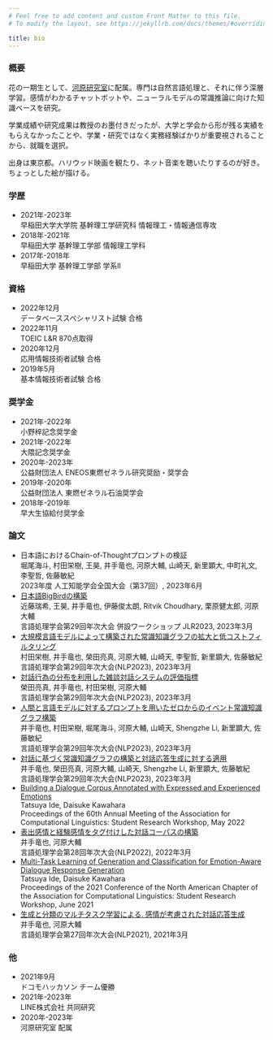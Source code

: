 ```yaml
---
# Feel free to add content and custom Front Matter to this file.
# To modify the layout, see https://jekyllrb.com/docs/themes/#overriding-theme-defaults

title: bio
---
```


### 概要

花の一期生として、[河原研究室](https://nlp-waseda.jp/)に配属。専門は自然言語処理と、それに伴う深層学習。感情がわかるチャットボットや、ニューラルモデルの常識推論に向けた知識ベースを研究。

学業成績や研究成果は教授のお墨付きだったが、大学と学会から形が残る実績をもらえなかったことや、学業・研究ではなく実務経験ばかりが重要視されることから、就職を選択。

出身は東京都。ハリウッド映画を観たり、ネット音楽を聴いたりするのが好き。ちょっとした絵が描ける。

### 学歴

- 2021年-2023年<br>早稲田大学大学院 基幹理工学研究科 情報理工・情報通信専攻
- 2018年-2021年<br>早稲田大学 基幹理工学部 情報理工学科
- 2017年-2018年<br>早稲田大学 基幹理工学部 学系Ⅱ

### 資格

- 2022年12月<br>データベーススペシャリスト試験 合格
- 2022年11月<br>TOEIC L&R 870点取得
- 2020年12月<br>応用情報技術者試験 合格
- 2019年5月<br>基本情報技術者試験 合格

### 奨学金

- 2021年-2022年<br>小野梓記念奨学金
- 2021年-2022年<br>大隈記念奨学金
- 2020年-2023年<br>公益財団法人 ENEOS東燃ゼネラル研究奨励・奨学会
- 2019年-2020年<br>公益財団法人 東燃ゼネラル石油奨学会
- 2018年-2019年<br>早大生協給付奨学金

### 論文

- 日本語におけるChain-of-Thoughtプロンプトの検証<br>堀尾海斗, 村田栄樹, 王昊, 井手竜也, 河原大輔, 山崎天, 新里顕大, 中町礼文, 李聖哲, 佐藤敏紀<br>2023年度 人工知能学会全国大会（第37回）, 2023年6月
- [日本語BigBirdの構築](https://drive.google.com/open?id=1PgnQHMvxp5lqNZEESAF9LRfGR-ic_i-W)<br>近藤瑞希, 王昊, 井手竜也, 伊藤俊太朗, Ritvik Choudhary, 栗原健太郎, 河原大輔<br>言語処理学会第29回年次大会 併設ワークショップ JLR2023, 2023年3月
- [大規模言語モデルによって構築された常識知識グラフの拡大と低コストフィルタリング](https://www.anlp.jp/proceedings/annual_meeting/2023/pdf_dir/B9-1.pdf)<br>村田栄樹, 井手竜也, 榮田亮真, 河原大輔, 山崎天, 李聖哲, 新里顕大, 佐藤敏紀<br>言語処理学会第29回年次大会(NLP2023), 2023年3月
- [対話行為の分布を利用した雑談対話システムの評価指標](https://www.anlp.jp/proceedings/annual_meeting/2023/pdf_dir/H7-1.pdf)<br>榮田亮真, 井手竜也, 村田栄樹, 河原大輔<br>言語処理学会第29回年次大会(NLP2023), 2023年3月
- [人間と言語モデルに対するプロンプトを用いたゼロからのイベント常識知識グラフ構築](https://www.anlp.jp/proceedings/annual_meeting/2023/pdf_dir/B2-5.pdf)<br>井手竜也, 村田栄樹, 堀尾海斗, 河原大輔, 山崎天, Shengzhe Li, 新里顕大, 佐藤敏紀<br>言語処理学会第29回年次大会(NLP2023), 2023年3月
- [対話に基づく常識知識グラフの構築と対話応答生成に対する適用](https://www.anlp.jp/proceedings/annual_meeting/2023/pdf_dir/H1-4.pdf)<br>井手竜也, 榮田亮真, 河原大輔, 山崎天, Shengzhe Li, 新里顕大, 佐藤敏紀<br>言語処理学会第29回年次大会(NLP2023), 2023年3月
- [Building a Dialogue Corpus Annotated with Expressed and Experienced Emotions](https://aclanthology.org/2022.acl-srw.3/)<br>Tatsuya Ide, Daisuke Kawahara<br>Proceedings of the 60th Annual Meeting of the Association for Computational Linguistics: Student Research Workshop, May 2022
- [表出感情と経験感情をタグ付けした対話コーパスの構築](https://www.anlp.jp/proceedings/annual_meeting/2022/pdf_dir/B3-4.pdf)<br>井手竜也, 河原大輔<br>言語処理学会第28回年次大会(NLP2022), 2022年3月
- [Multi-Task Learning of Generation and Classification for Emotion-Aware Dialogue Response Generation](https://aclanthology.org/2021.naacl-srw.15/)<br>Tatsuya Ide, Daisuke Kawahara<br>Proceedings of the 2021 Conference of the North American Chapter of the Association for Computational Linguistics: Student Research Workshop, June 2021
- [生成と分類のマルチタスク学習による. 感情が考慮された対話応答生成](https://www.anlp.jp/proceedings/annual_meeting/2021/pdf_dir/B4-2.pdf)<br>井手竜也, 河原大輔<br>言語処理学会第27回年次大会(NLP2021), 2021年3月

### 他

- 2021年9月<br>ドコモハッカソン チーム優勝
- 2021年-2023年<br>LINE株式会社 共同研究
- 2020年-2023年<br>河原研究室 配属
